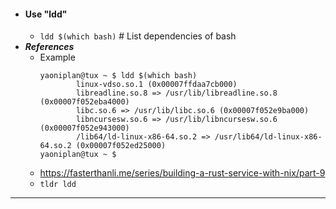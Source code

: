- #### Use "ldd"
    - `ldd $(which bash)` # List dependencies of bash
- ***References***
    - Example
      ```
      yaoniplan@tux ~ $ ldd $(which bash)
              linux-vdso.so.1 (0x00007ffdaa7cb000)
              libreadline.so.8 => /usr/lib/libreadline.so.8 (0x00007f052eba4000)
              libc.so.6 => /usr/lib/libc.so.6 (0x00007f052e9ba000)
              libncursesw.so.6 => /usr/lib/libncursesw.so.6 (0x00007f052e943000)
              /lib64/ld-linux-x86-64.so.2 => /usr/lib64/ld-linux-x86-64.so.2 (0x00007f052ed25000)
      yaoniplan@tux ~ $
      ```
    - https://fasterthanli.me/series/building-a-rust-service-with-nix/part-9
    - `tldr ldd`
- ---
